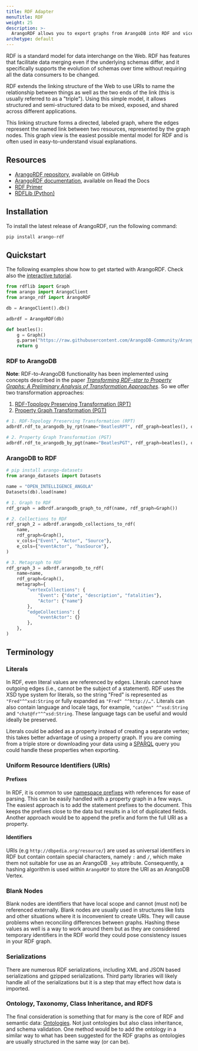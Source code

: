 ```yaml
---
title: RDF Adapter
menuTitle: RDF
weight: 25
description: >-
  ArangoRDF allows you to export graphs from ArangoDB into RDF and vice-versa
archetype: default
---
```

RDF is a standard model for data interchange on the Web. RDF has features that
facilitate data merging even if the underlying schemas differ, and it
specifically supports the evolution of schemas over time without requiring all
the data consumers to be changed.

RDF extends the linking structure of the Web to use URIs to name the relationship
between things as well as the two ends of the link (this is usually referred to
as a "triple"). Using this simple model, it allows structured and semi-structured
data to be mixed, exposed, and shared across different applications.

This linking structure forms a directed, labeled graph, where the edges represent
the named link between two resources, represented by the graph nodes. This graph
view is the easiest possible mental model for RDF and is often used in
easy-to-understand visual explanations.

## Resources

- [ArangoRDF repository](https://github.com/ArangoDB-Community/ArangoRDF),
  available on GitHub
- [ArangoRDF documentation](https://arangordf.readthedocs.io/en/latest/),
  available on Read the Docs
- [RDF Primer](https://www.w3.org/TR/rdf11-concepts/)
- [RDFLib (Python)](https://pypi.org/project/rdflib/)


## Installation

To install the latest release of ArangoRDF,
run the following command:

```bash
pip install arango-rdf
```

##  Quickstart

The following examples show how to get started with ArangoRDF.
Check also the 
[interactive tutorial](https://colab.research.google.com/github/ArangoDB-Community/ArangoRDF/blob/main/examples/ArangoRDF.ipynb).

```py
from rdflib import Graph
from arango import ArangoClient
from arango_rdf import ArangoRDF

db = ArangoClient().db()

adbrdf = ArangoRDF(db)

def beatles():
    g = Graph()
    g.parse("https://raw.githubusercontent.com/ArangoDB-Community/ArangoRDF/main/tests/data/rdf/beatles.ttl", format="ttl")
    return g
```

### RDF to ArangoDB

**Note**: RDF-to-ArangoDB functionality has been implemented using concepts described in the paper
*[Transforming RDF-star to Property Graphs: A Preliminary Analysis of Transformation Approaches](https://arxiv.org/abs/2210.05781)*. So we offer two transformation approaches:

1. [RDF-Topology Preserving Transformation (RPT)](https://arangordf.readthedocs.io/en/latest/rdf_to_arangodb_rpt.html)
2. [Property Graph Transformation (PGT)](https://arangordf.readthedocs.io/en/latest/rdf_to_arangodb_pgt.html)

```py
# 1. RDF-Topology Preserving Transformation (RPT)
adbrdf.rdf_to_arangodb_by_rpt(name="BeatlesRPT", rdf_graph=beatles(), overwrite_graph=True)

# 2. Property Graph Transformation (PGT) 
adbrdf.rdf_to_arangodb_by_pgt(name="BeatlesPGT", rdf_graph=beatles(), overwrite_graph=True)
```

### ArangoDB to RDF

```py
# pip install arango-datasets
from arango_datasets import Datasets

name = "OPEN_INTELLIGENCE_ANGOLA"
Datasets(db).load(name)

# 1. Graph to RDF
rdf_graph = adbrdf.arangodb_graph_to_rdf(name, rdf_graph=Graph())

# 2. Collections to RDF
rdf_graph_2 = adbrdf.arangodb_collections_to_rdf(
    name,
    rdf_graph=Graph(),
    v_cols={"Event", "Actor", "Source"},
    e_cols={"eventActor", "hasSource"},
)

# 3. Metagraph to RDF
rdf_graph_3 = adbrdf.arangodb_to_rdf(
    name=name,
    rdf_graph=Graph(),
    metagraph={
        "vertexCollections": {
            "Event": {"date", "description", "fatalities"},
            "Actor": {"name"}
        },
        "edgeCollections": {
            "eventActor": {}
        },
    },
)
```

## Terminology

### Literals

In RDF, even literal values are referenced by edges. Literals cannot have
outgoing edges (i.e., cannot be the subject of a statement). RDF uses the XSD
type system for literals, so the string "Fred" is represented as `"Fred"^^xsd:String` 
or fully expanded as `"Fred" ^^http://…"`. Literals can also contain language 
and locale tags, for example, `"cat@en" ^^xsd:String` and `"chat@fr"^^xsd:String`. 
These language tags can be useful and would ideally be preserved. 

Literals could be added as a property instead of creating a separate vertex; this 
takes better advantage of using a property graph. If you are coming from a triple 
store or downloading your data using a [SPARQL](https://www.w3.org/TR/rdf-sparql-query/) query you could handle these properties when 
exporting. 

### Uniform Resource Identifiers (URIs)

#### Prefixes

In RDF, it is common to use [namespace prefixes](https://www.w3.org/TR/rdf-concepts/#section-URIspaces) with references for ease of parsing. This 
can be easily handled with a property graph in a few ways. The easiest approach 
is to add the statement prefixes to the document. This keeps the prefixes close 
to the data but results in a lot of duplicated fields. Another approach would be 
to append the prefix and form the full URI as a property.

#### Identifiers

URIs (e.g `http://dbpedia.org/resource/`) are used as universal identifiers in 
RDF but contain contain special characters, namely `:` and `/`, which make them not 
suitable for use as an ArangoDB `_key` attribute. Consequently, a hashing algorithm
is used within `ArangoRDF` to store the URI as an ArangoDB Vertex.

### Blank Nodes

Blank nodes are identifiers that have local scope and cannot (must not) be
referenced externally. Blank nodes are usually used in structures like lists and 
other situations where it is inconvenient to create URIs. They will cause problems
when reconciling differences between graphs. Hashing these values as well is a way 
to work around them but as they are considered temporary identifiers in the RDF 
world they could pose consistency issues in your RDF graph.

### Serializations

There are numerous RDF serializations, including XML and JSON based
serializations and gzipped serializations. Third party libraries will likely handle 
all of the serializations but it is a step that may effect how data is imported. 

### Ontology, Taxonomy, Class Inheritance, and RDFS

The final consideration is something that for many is the core of RDF and 
semantic data: [Ontologies](https://www.w3.org/standards/semanticweb/ontology).
Not just ontologies but also class inheritance, and schema validation. One method 
would be to add the ontology in a similar way to what has been suggested for the 
RDF graphs as ontologies are usually structured in the same way (or can be). 